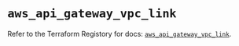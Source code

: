 # `aws_api_gateway_vpc_link`

Refer to the Terraform Registory for docs: [`aws_api_gateway_vpc_link`](https://www.terraform.io/docs/providers/aws/r/api_gateway_vpc_link).
